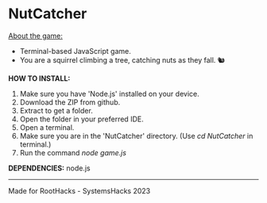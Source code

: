 # NutCatcher
<ins>About the game:</ins>
<br>
- Terminal-based JavaScript game. <br>
- You are a squirrel climbing a tree, catching nuts as they fall. 🐿️

<b>HOW TO INSTALL:</b>
1. Make sure you have 'Node.js' installed on your device.
1. Download the ZIP from github.
2. Extract to get a folder.
3. Open the folder in your preferred IDE.
4. Open a terminal.
4. Make sure you are in the 'NutCatcher' directory. (Use <i>cd NutCatcher</i> in terminal.)
5. Run the command <i>node game.js</i>

<b>DEPENDENCIES:</b>
node.js

---

Made for RootHacks - SystemsHacks 2023
